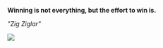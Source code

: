 **Winning is not everything, but the effort to win is.**

*"Zig Ziglar"*

![](https://api.nosense.lol/ghvc/?username=cdfrm)